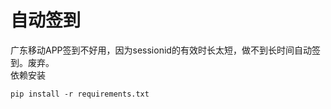 # 自动签到
广东移动APP签到不好用，因为sessionid的有效时长太短，做不到长时间自动签到。废弃。  
依赖安装
```
pip install -r requirements.txt
```

  

